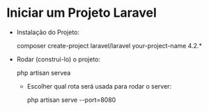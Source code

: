 #  Iniciar um Projeto Laravel

+ Instalação do Projeto:

	composer create-project laravel/laravel your-project-name 4.2.*


+ Rodar (construi-lo) o projeto:

	php artisan servea

	- Escolher qual rota será usada para rodar o server:

		php artisan serve --port=8080


